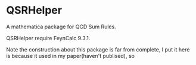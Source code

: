 # QSRHelper
A mathematica package for QCD Sum Rules.

 QSRHelper require FeynCalc 9.3.1.


Note the construction about this package is far from complete, I put it here is because it used in my paper(haven't publised), so 
